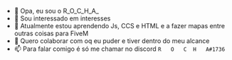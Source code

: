 - 👋 Opa, eu sou o R_O_C_H_A_
- 👀 Sou interessado em interesses
- 🌱 Atualmente estou aprendendo Js, CCS e HTML e a fazer mapas entre outras coisas para FiveM
- 💞️ Quero colaborar com oq eu puder e tiver dentro do meu alcance
- 📫 Para falar comigo é só me chamar no discord ``R   O   C  H   A#1736``

<!---
r0c4a/r0c4a is a ✨ special ✨ repository because its `README.md` (this file) appears on your GitHub profile.
You can click the Preview link to take a look at your changes.
--->
